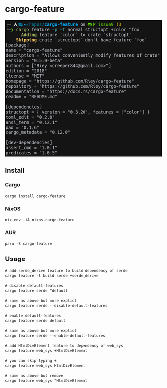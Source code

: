 # cargo-feature

![preview](https://github.com/Riey/cargo-feature/blob/master/preview.png)

## Install

### Cargo

`cargo install cargo-feature`

### NixOS

`nix-env -iA nixos.cargo-feature`

### AUR

`paru -S cargo-feature`

## Usage

```
# add serde_derive feature to build-dependency of serde
cargo feature -t build serde +serde_derive

# disable default-features
cargo feature serde ^default

# same as above but more explict
cargo feature serde --disable-default-features

# enable default-features
cargo feature serde default

# same as above but more explict
cargo feature serde --enable-default-features

# add HtmlDivElement feature to dependency of web_sys 
cargo feature web_sys +HtmlDivElement

# you can skip typing +
cargo feature web_sys HtmlDivElement

# same as above but remove
cargo feature web_sys ^HtmlDivElement
```
